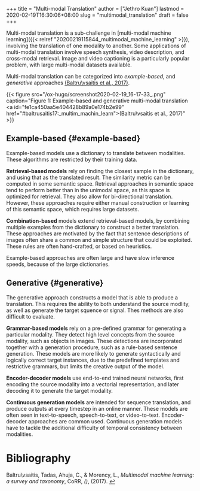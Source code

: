 +++
title = "Multi-modal Translation"
author = ["Jethro Kuan"]
lastmod = 2020-02-19T16:30:06+08:00
slug = "multimodal_translation"
draft = false
+++

Multi-modal translation is a sub-challenge in [multi-modal machine
learning]({{< relref "20200219115844_multimodal_machine_learning" >}}), involving the translation of one modality to another. Some
applications of multi-modal translation involve speech synthesis,
video description, and cross-modal retrieval. Image and video
captioning is a particularly popular problem, with large multi-modal
datasets available.

Multi-modal translation can be categorized into _example-based_, and
_generative_ approaches <a id="fe1ca450aa5e404428b89a0e174b2e99" href="#baltrusaitis17:_multim_machin_learn">(Baltru\vsaitis et al., 2017)</a>.

{{< figure src="/ox-hugo/screenshot2020-02-19_16-17-33_.png" caption="Figure 1: Example-based and generative multi-modal translation <a id=\"fe1ca450aa5e404428b89a0e174b2e99\" href=\"#baltrusaitis17:_multim_machin_learn\">(Baltru\vsaitis et al., 2017)</a>" >}}


## Example-based {#example-based}

Example-based models use a dictionary to translate between modalities.
These algorithms are restricted by their training data.

**Retrieval-based models** rely on finding the closest sample in the
dictionary, and using that as the translated result. The similarity
metric can be computed in some semantic space. Retrieval approaches in
semantic space tend to perform better than in the unimodal space, as
this space is optimized for retrieval. They also allow for
bi-directional translation. However, these approaches require either
manual construction or learning of this semantic space, which requires
large datasets.

**Combination-based** models extend retrieval-based models, by combining
multiple examples from the dictionary to construct a better
translation. These approaches are motivated by the fact that sentence
descriptions of images often share a common and simple structure that
could be exploited. These rules are often hand-crafted, or based on
heuristics.

Example-based approaches are often large and have slow inference
speeds, because of the large dictionaries.


## Generative {#generative}

The generative approach constructs a model that is able to produce a
translation. This requires the ability to both understand the source
modlity, as well as generate the target squence or signal. Thes
methods are also difficult to evaluate.

**Grammar-based models** rely on a pre-defined grammar for generating a
particular modality. They detect high level concepts from the source
modality, such as objects in images. These detections are incorporated
together with a generation procedure, such as a rule-based sentence
generation. These models are more likely to generate syntactically and
logically correct target instances, due to the predefined templates
and restrictive grammars, but limits the creative output of the model.

**Encoder-decoder models** use end-to-end trained neural networks, first
encoding the source modality into a vectorial representation, and
later decoding it to generate the target modality.

**Continuous generation models** are intended for sequence translation,
 and produce outputs at every timestep in an online manner. These
 models are often seen in text-to-speech, speech-to-text, or
 video-to-text. Encoder-decoder approaches are common used. Continuous
 generation models have to tackle the additional difficulty of
 temporal consistency between modalities.

# Bibliography
<a id="baltrusaitis17:_multim_machin_learn" target="_blank">Baltru\vsaitis, Tadas, Ahuja, C., & Morency, L., *Multimodal machine learning: a survey and taxonomy*, CoRR, *()*,  (2017). </a> [↩](#fe1ca450aa5e404428b89a0e174b2e99)
